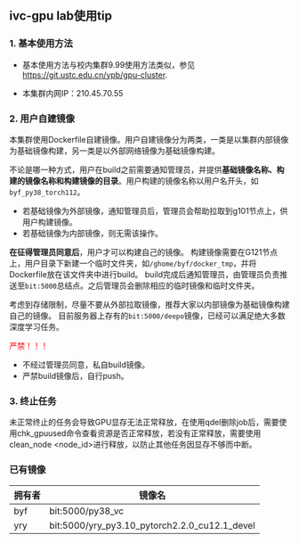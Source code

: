 ## ivc-gpu lab使用tip
### 1. 基本使用方法
- 基本使用方法与校内集群9.99使用方法类似，参见 https://git.ustc.edu.cn/ypb/gpu-cluster.

- 本集群内网IP：210.45.70.55

### 2. 用户自建镜像
本集群使用Dockerfile自建镜像。用户自建镜像分为两类，一类是以集群内部镜像为基础镜像构建，另一类是以外部网络镜像为基础镜像构建。

不论是哪一种方式，用户在build之前需要通知管理员，并提供**基础镜像名称、构建的镜像名称和构建镜像的目录**。用户构建的镜像名称以用户名开头，如`byf_py38_torch112`。

- 若基础镜像为外部镜像，通知管理员后，管理员会帮助拉取到g101节点上，供用户构建镜像。
- 若基础镜像为内部镜像，则无需该操作。

**在征得管理员同意后**，用户才可以构建自己的镜像。
构建镜像需要在G121节点上，用户目录下新建一个临时文件夹，如`/ghome/byf/docker_tmp`，并将Dockerfile放在该文件夹中进行build。
build完成后通知管理员，由管理员负责推送至`bit:5000`总结点。之后管理员会删除相应的临时镜像和临时文件夹。

考虑到存储限制，尽量不要从外部拉取镜像，推荐大家以内部镜像为基础镜像构建自己的镜像。
目前服务器上存有的`bit:5000/deepo`镜像，已经可以满足绝大多数深度学习任务。

<span style="color:red">严禁！！！</span>
- 不经过管理员同意，私自build镜像。
- 严禁build镜像后，自行push。

### 3. 终止任务
未正常终止的任务会导致GPU显存无法正常释放，在使用qdel删除job后，需要使用chk_gpuused命令查看资源是否正常释放，若没有正常释放，需要使用clean_node <node_id>进行释放，以防止其他任务因显存不够而中断。


### 已有镜像
| 拥有者 | 镜像名 |
|---------|---------|
| byf   | bit:5000/py38_vc    |
| yry   | bit:5000/yry_py3.10_pytorch2.2.0_cu12.1_devel   |
